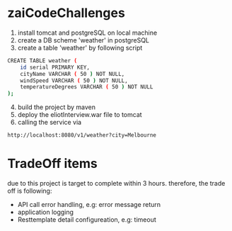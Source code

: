 # zaiCodeChallenges

1. install tomcat and postgreSQL on local machine
2. create a DB scheme 'weather' in postgreSQL
3. create a table 'weather' by following script
```sh
CREATE TABLE weather (
	id serial PRIMARY KEY,
	cityName VARCHAR ( 50 ) NOT NULL,
	windSpeed VARCHAR ( 50 ) NOT NULL,
	temperatureDegrees VARCHAR ( 50 ) NOT NULL
);
```
4. build the project by maven
5. deploy the eliotInterview.war file to tomcat
6. calling the service via 
```sh
http://localhost:8080/v1/weather?city=Melbourne
```

# TradeOff items
due to this project is target to complete within 3 hours. therefore, the trade off is following:
- API call error handling, e.g: error message return
- application logging
- Resttemplate detail configureation, e.g: timeout
